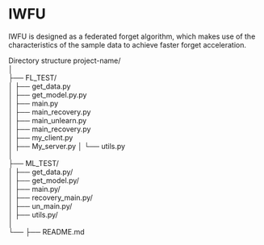 # IWFU
IWFU is designed as a federated forget algorithm, which makes use of the characteristics of the sample data to achieve faster forget acceleration.

Directory structure
project-name/  
│  
├── FL_TEST/  
│   ├── get_data.py  
│   ├── get_model.py.py  
│   ├── main.py  
│   ├── main_recovery.py  
│   ├── main_unlearn.py  
│   ├── main_recovery.py  
│   ├── my_client.py  
│   ├── My_server.py 
│   └── utils.py  
│  
├── ML_TEST/  
│   ├── get_data.py/  
│   ├── get_model.py/  
│   ├── main.py/  
│   ├── recovery_main.py/  
│   ├── un_main.py/  
│   ├── utils.py/  
│  
└── ├── README.md 

